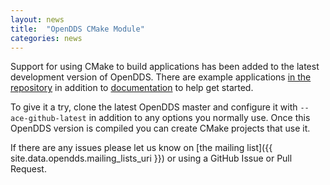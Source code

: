 ```yaml
---
layout: news
title:  "OpenDDS CMake Module"
categories: news
---
```


Support for using CMake to build applications has been added to the 
latest development version of OpenDDS.  There are example applications 
[in the repository](https://github.com/objectcomputing/OpenDDS/tree/master/tests/cmake_integration/Messenger)
in addition to [documentation](https://github.com/objectcomputing/OpenDDS/blob/master/docs/cmake.md) to help get started.

To give it a try, clone the latest OpenDDS master and configure it with 
`--ace-github-latest` in addition to any options you normally use.  Once 
this OpenDDS version is compiled you can create CMake projects that use it.

If there are any issues please let us know on [the mailing list]({{ site.data.opendds.mailing_lists_uri }}) or using 
a GitHub Issue or Pull Request.
